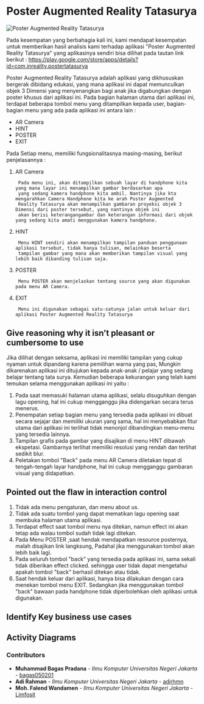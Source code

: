 # Poster Augmented Reality Tatasurya #

![Poster Augmented Reality Tatasurya](https://github.com/bagas050201/Assignment-Interaksi-Manusia-dan-Komputer-113/blob/hw2/Task%201%20Report/Poster%20Augmented%20Reality%20Tatatsurya.PNG)

Pada kesempatan yang berbahagia kali ini, kami mendapat kesempatan untuk memberikan hasil analisis kami terhadap aplikasi "Poster Augmented Reality Tatasurya" yang aplikasinya sendiri bisa dilihat pada tautan link berikut : https://play.google.com/store/apps/details?id=com.inreality.postertatasurya

Poster Augmented Reality Tatasurya adalah aplikasi yang dikhususkan bergerak dibidang edukasi, yang mana aplikasi ini dapat memunculkan objek 3 Dimensi yang menyenangkan bagi anak jika digabungkan dengan poster khusus dari aplikasi ini. Pada bagian halaman utama dari aplikasi ini, terdapat beberapa tombol menu yang ditampilkan kepada user, bagian-bagian menu yang ada pada aplikasi ini antara lain :

* AR Camera
* HINT
* POSTER
* EXIT

Pada Setiap menu, memiliki fungsionalitasnya masing-masing, berikut penjelasannya :

1. AR Camera

        Pada menu ini, akan ditampilkan sebuah layar di handphone kita yang mana layar ini menampilkan gambar berdasarkan apa 
        yang sedang kamera handphone kita ambil. Nantinya jika kta mengarahkan Camera Handphone kita ke arah Poster Augmented 
        Reality Tatasurya akan menampilkan gambaran proyeksi objek 3 Dimensi dari poster tersebut, yang nantinya objek ini 
        akan berisi keterangangambar dan keterangan informasi dari objek yang sedang kita amati menggunakan kamera handphone.
        
2. HINT

        Menu HINT sendiri akan menampilkan tampilan panduan penggunaan aplikasi tersebut, tidak hanya tulisan, melainkan beserta
        tampilan gambar yang mana akan memberikan tampilan visual yang lebih baik dibanding tulisan saja.

3. POSTER

        Menu POSTER akan menjelaskan tentang source yang akan digunakan pada menu AR Camera.

4. EXIT

        Menu ini digunakan sebagai satu-satunya jalan untuk keluar dari aplikasi Poster Augmented Reality Tatasurya
        
        
## Give reasoning why it isn’t pleasant or cumbersome to use ##

Jika dilihat dengan seksama, aplikasi ini memiliki tampilan yang cukup nyaman untuk dipandang karena pemilihan warna yang pas, Mungkin dikarenakan aplikasi ini ditujukan
kepada anak-anak / pelajar yang sedang belajar tentang tata surya. Kemudian beberapa kekurangan yang telah kami temukan selama menggunakan aplikasi ini yaitu :

1. Pada saat memasuki halaman utama aplikasi, selalu disuguhkan dengan lagu opening, hal ini cukup mengganggu jika didengarkan secara terus menerus. 
2. Penempatan setiap bagian menu yang tersedia pada aplikasi ini dibuat secara sejajar dan memiliki ukuran yang sama, hal ini menyebabkan fitur utama dari aplikasi ini
terlihat tidak menonjol dibandingkan menu-menu yang tersedia lainnya.
3. Tampilan grafis pada gambar yang disajikan di menu HINT dibawah ekspetasi. Gambarnya terlihat memiliki resolusi yang rendah dan terlihat sedikit blur.
4. Peletakan tombol "Back" pada menu AR Camera diletakan tepat di tengah-tengah layar handphone, hal ini cukup mengganggu gambaran visual yang didapatkan.

## Pointed out the flaw in interaction control ##
 1. Tidak ada menu pengaturan, dan menu about us.
 2. Tidak ada suatu tombol yang dapat mematikan lagu opening saat membuka halaman utama aplikasi.
 3. Terdapat effect saat tombol menu nya ditekan, namun effect ini akan tetap ada walau tombol sudah tidak lagi ditekan.
 4. Pada Menu POSTER ,saat hendak mendapatkan resource posternya, malah disajikan link langksung, Padahal jika menggunakan tombol akan lebih baik lagi.
 5. Pada seluruh tombol "back" yang tersedia pada aplikasi ini, sama sekali tidak diberikan effect clicked. sehingga user tidak dapat mengetahui apakah tombol "back" berhasil ditekan atau tidak.
 6. Saat hendak keluar dari aplikasi, hanya bisa dilakukan dengan cara menekan tombol menu EXIT. Sedangkan jika menggunakan tombol "back" bawaan pada handphone tidak diperbolehkan oleh aplikasi untuk digunakan.
## Identify Key business use cases ##

## Activity Diagrams ##

### Contributors ###

* **Muhammad Bagas Pradana** - *Ilmu Komputer Universitas Negeri Jakarta* - [bagas050201](https://github.com/bagas050201)
* **Adi Rahman** - *Ilmu Komputer Universitas Negeri Jakarta* - [adirhmn](https://github.com/adirhmn)
* **Moh. Falend Wandamen** - *Ilmu Komputer Universitas Negeri Jakarta* - [Limfosit](https://github.com/Limfosit)
